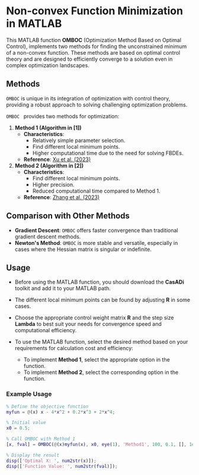 # Non-convex Function Minimization in MATLAB

This MATLAB function **OMBOC** (Optimization Method Based on Optimal Control), implements two methods for finding the unconstrained minimum of a non-convex function. These methods are based on optimal control theory and are designed to efficiently converge to a solution even in complex optimization landscapes.

## Methods

`OMBOC` is unique in its integration of optimization with control theory, providing a robust approach to solving challenging optimization problems.

`OMBOC ` provides two methods for optimization:

1. **Method 1 (Algorithm in [1])**
   - **Characteristics**:
     - Relatively simple parameter selection.
     - Find different local minimum points.
     - Higher computational time due to the need for solving FBDEs.
   - **Reference**: [Xu et al. (2023)](https://arxiv.org/abs/2309.05280)
2. **Method 2 (Algorithm in [2])**
   - **Characteristics**:
     - Find different local minimum points.
     - Higher precision.
     - Reduced computational time compared to Method 1.
   - **Reference**: [Zhang et al. (2023)](https://arxiv.org/abs/2312.01334)

## Comparison with Other Methods

- **Gradient Descent**:  `OMBOC`  offers faster convergence than traditional gradient descent methods.
- **Newton's Method**:  `OMBOC` is more stable and versatile, especially in cases where the Hessian matrix is singular or indefinite.

## Usage

- Before using the MATLAB function, you should download the **CasADi** toolkit and add it to your MATLAB path. 
- The different local minimum points can be found by adjusting **R** in some cases.
- Choose the appropriate control weight matrix **R**  and the step size **Lambda** to best suit your needs for convergence speed and computational efficiency.
- To use the MATLAB function, select the desired method based on your requirements for calculation cost and efficiency:

  - To implement **Method 1**, select the appropriate option in the function.
  - To implement **Method 2**, select the corresponding option in the function.


### Example Usage

```matlab
% Define the objective function
myfun = @(x) x - 4*x^2 + 0.2*x^3 + 2*x^4;

% Initial value
x0 = 0.5;

% Call OMBOC with Method 1
[x, fval] = OMBOC(@(x)myfun(x), x0, eye(1), 'Method1', 100, 0.1, [], 1e-3, 'on');

% Display the result
disp(['Optimal X: ', num2str(x)]);
disp(['Function Value: ', num2str(fval)]);
```